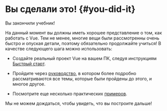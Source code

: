 # Вы сделали это! {#you-did-it}

Вы закончили учебник!

На данный момент вы должны иметь хорошее представление о том, как работать с Vue. Тем не менее, многие вещи были рассмотренны очень быстро и опуская детали, поэтому обязательно продолжайте учиться! В качестве следующего шага можно использовать:

- Создайте реальный проект Vue на вашем ПК, следуя инструкциям [Быстрый старт](/guide/quick-start.html).

- Пройдите через [руководство](/guide/essentials/application.html), в котором более подробно рассматриваются все темы, которые были пройдены до этого, и многое другое.

- Посмотрите еще несколько практических [примеров](/examples/).

Мы не можем дождаться, чтобы увидеть, что вы построите дальше!
